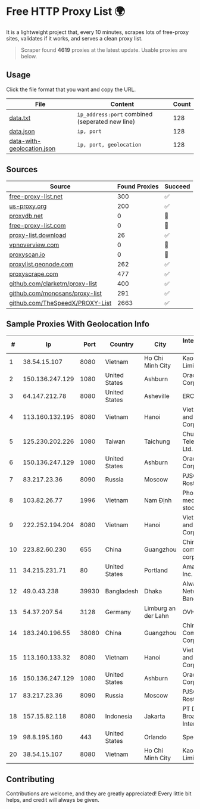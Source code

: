 
# Free HTTP Proxy List 🌍

It is a lightweight project that, every 10 minutes, scrapes lots of free-proxy sites, validates if it works, and serves a clean proxy list.


> Scraper found **4619** proxies at the latest update. Usable proxies are below.

## Usage

Click the file format that you want and copy the URL.


|File|Content|Count|
|----|-------|-----|
|[data.txt](https://raw.githubusercontent.com/themiralay/Proxy-List-World/master/data.txt)|`ip_address:port` combined (seperated new line)|128|
|[data.json](https://raw.githubusercontent.com/themiralay/Proxy-List-World/master/data.json)|`ip, port`|128|
|[data-with-geolocation.json](https://raw.githubusercontent.com/themiralay/Proxy-List-World/master/data-with-geolocation.json)|`ip, port, geolocation`|128|

## Sources

|Source|Found Proxies|Succeed|
|------|-------------|-------|
|[free-proxy-list.net](https://free-proxy-list.net)|300|✅|
|[us-proxy.org](https://www.us-proxy.org)|200|✅|
|[proxydb.net](http://proxydb.net)|0|🚫|
|[free-proxy-list.com](https://free-proxy-list.com/?page=&port=&type%5B%5D=http&type%5B%5D=https&up_time=0&search=Search)|0|🚫|
|[proxy-list.download](https://www.proxy-list.download/HTTP)|26|✅|
|[vpnoverview.com](https://vpnoverview.com/privacy/anonymous-browsing/free-proxy-servers)|0|🚫|
|[proxyscan.io](https://www.proxyscan.io)|0|🚫|
|[proxylist.geonode.com](https://proxylist.geonode.com/api/proxy-list?limit=300&page=1&sort_by=lastChecked&sort_type=desc&protocols=http,https)|262|✅|
|[proxyscrape.com](https://api.proxyscrape.com/v2/?request=displayproxies&protocol=http&timeout=10000&country=all&ssl=all&anonymity=all)|477|✅|
|[github.com/clarketm/proxy-list](https://raw.githubusercontent.com/clarketm/proxy-list/master/proxy-list-raw.txt)|400|✅|
|[github.com/monosans/proxy-list](https://raw.githubusercontent.com/monosans/proxy-list/main/proxies/http.txt)|291|✅|
|[github.com/TheSpeedX/PROXY-List](https://raw.githubusercontent.com/TheSpeedX/PROXY-List/master/http.txt)|2663|✅|


## Sample Proxies With Geolocation Info

|#|Ip|Port|Country|City|Internet Service Provider|
|-|--|----|-------|----|-------------------------|
|1|38.54.15.107|8080|Vietnam|Ho Chi Minh City|Kaopu Cloud HK Limited|
|2|150.136.247.129|1080|United States|Ashburn|Oracle Corporation|
|3|64.147.212.78|8080|United States|Asheville|ERC Broadband|
|4|113.160.132.195|8080|Vietnam|Hanoi|VietNam Post and Telecom Corporation|
|5|125.230.202.226|1080|Taiwan|Taichung|Chunghwa Telecom Co., Ltd.|
|6|150.136.247.129|1080|United States|Ashburn|Oracle Corporation|
|7|83.217.23.36|8090|Russia|Moscow|PJSC Rostelecom|
|8|103.82.26.77|1996|Vietnam|Nam Định|Phong Thuy media joint stock company|
|9|222.252.194.204|8080|Vietnam|Hanoi|VietNam Post and Telecom Corporation|
|10|223.82.60.230|655|China|Guangzhou|China Mobile communications corporation|
|11|34.215.231.71|80|United States|Portland|Amazon.com, Inc.|
|12|49.0.43.238|39930|Bangladesh|Dhaka|Always On Network Bangladesh Ltd.|
|13|54.37.207.54|3128|Germany|Limburg an der Lahn|OVH SAS|
|14|183.240.196.55|38080|China|Guangzhou|China Mobile Communications Corporation|
|15|113.160.133.32|8080|Vietnam|Hanoi|VietNam Post and Telecom Corporation|
|16|150.136.247.129|1080|United States|Ashburn|Oracle Corporation|
|17|83.217.23.36|8090|Russia|Moscow|PJSC Rostelecom|
|18|157.15.82.118|8080|Indonesia|Jakarta|PT Delapan Broadband Intermedia|
|19|98.8.195.160|443|United States|Orlando|Spectrum|
|20|38.54.15.107|8080|Vietnam|Ho Chi Minh City|Kaopu Cloud HK Limited|



## Contributing

Contributions are welcome, and they are greatly appreciated! Every
little bit helps, and credit will always be given.

